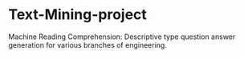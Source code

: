 # Text-Mining-project
Machine Reading Comprehension:
Descriptive type question answer generation for various branches of engineering.
